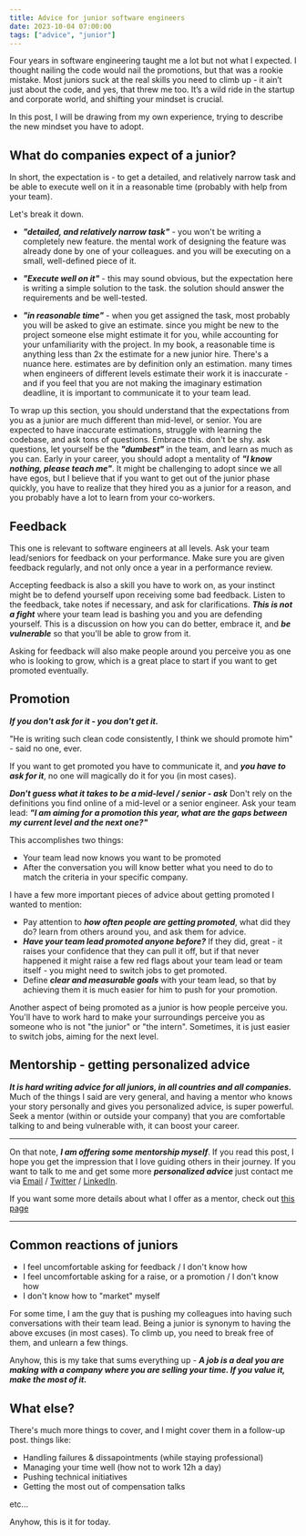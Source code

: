 ```yaml
---
title: Advice for junior software engineers
date: 2023-10-04 07:00:00
tags: ["advice", "junior"]
---
```


Four years in software engineering taught me a lot but not what I expected. I thought nailing the code would nail the promotions, but that was a rookie mistake. Most juniors suck at the real skills you need to climb up - it ain’t just about the code, and yes, that threw me too. It’s a wild ride in the startup and corporate world, and shifting your mindset is crucial.

In this post, I will be drawing from my own experience, trying to describe the new mindset you have to adopt.


## What do companies expect of a junior?

In short, the expectation is - to get a detailed, and relatively narrow task and be able to execute well on it in a reasonable time (probably with help from your team).

Let's break it down.

* ***"detailed, and relatively narrow task"*** - you won't be writing a completely new feature. the mental work of designing the feature was already done by one of your colleagues. and you will be executing on a small, well-defined piece of it.

* ***"Execute well on it"*** - this may sound obvious, but the expectation here is writing a simple solution to the task. the solution should answer the requirements and be well-tested.

* ***"in reasonable time"*** - when you get assigned the task, most probably you will be asked to give an estimate. since you might be new to the project someone else might estimate it for you, while accounting for your unfamiliarity with the project.
In my book, a reasonable time is anything less than 2x the estimate for a new junior hire.
There's a nuance here. estimates are by definition only an estimation. many times when engineers of different levels estimate their work it is inaccurate - and if you feel that you are not making the imaginary estimation deadline, it is important to communicate it to your team lead.


To wrap up this section, you should understand that the expectations from you as a junior are much different than mid-level, or senior.
You are expected to have inaccurate estimations, struggle with learning the codebase, and ask tons of questions.
Embrace this. don't be shy. ask questions, let yourself be the ***"dumbest"*** in the team, and learn as much as you can.
Early in your career, you should adopt a mentality of ***"I know nothing, please teach me"***.
It might be challenging to adopt since we all have egos, but I believe that if you want to get out of the junior phase quickly, you have to realize that they hired you as a junior for a reason, and you probably have a lot to learn from your co-workers.

## Feedback

This one is relevant to software engineers at all levels.
Ask your team lead/seniors for feedback on your performance.
Make sure you are given feedback regularly, and not only once a year in a performance review.

Accepting feedback is also a skill you have to work on, as your instinct might be to defend yourself upon receiving some bad feedback.
Listen to the feedback, take notes if necessary, and ask for clarifications.
***This is not a fight*** where your team lead is bashing you and you are defending yourself.
This is a discussion on how you can do better, embrace it, and ***be vulnerable*** so that you'll be able to grow from it.

Asking for feedback will also make people around you perceive you as one who is looking to grow, which is a great place to start if you want to get promoted eventually.


## Promotion

***If you don't ask for it - you don't get it.***

"He is writing such clean code consistently, I think we should promote him" - said no one, ever.

If you want to get promoted you have to communicate it, and ***you have to ask for it***, no one will magically do it for you (in most cases).

***Don't guess what it takes to be a mid-level / senior - ask***
Don't rely on the definitions you find online of a mid-level or a senior engineer.
Ask your team lead: ***"I am aiming for a promotion this year, what are the gaps between my current level and the next one?"***

This accomplishes two things:
* Your team lead now knows you want to be promoted
* After the conversation you will know better what you need to do to match the criteria in your specific company.


I have a few more important pieces of advice about getting promoted I wanted to mention:
* Pay attention to ***how often people are getting promoted***, what did they do? learn from others around you, and ask them for advice.
* ***Have your team lead promoted anyone before?*** If they did, great - it raises your confidence that they can pull it off, but if that never happened it might raise a few red flags about your team lead or team itself - you might need to switch jobs to get promoted.
* Define ***clear and measurable goals*** with your team lead, so that by achieving them it is much easier for him to push for your promotion.


Another aspect of being promoted as a junior is how people perceive you.
You'll have to work hard to make your surroundings perceive you as someone who is not "the junior" or "the intern".
Sometimes, it is just easier to switch jobs, aiming for the next level.


## Mentorship - getting personalized advice

***It is hard writing advice for all juniors, in all countries and all companies.***
Much of the things I said are very general, and having a mentor who knows your story personally and gives you personalized advice, is super powerful.
Seek a mentor (within or outside your company) that you are comfortable talking to and being vulnerable with, it can boost your career.

---

On that note, ***I am offering some mentorship myself***.
If you read this post, I hope you get the impression that I love guiding others in their journey.
If you want to talk to me and get some more ***personalized advice*** just contact me via [Email](mailto:eliran9692@gmail.com) / [Twitter](https://twitter.com/_eltur) / [LinkedIn](https://www.linkedin.com/in/eliran-turgeman/).

If you want some more details about what I offer as a mentor, check out [this page](https://www.16elt.com/mentorship/)

---

## Common reactions of juniors

* I feel uncomfortable asking for feedback / I don't know how
* I feel uncomfortable asking for a raise, or a promotion / I don't know how
* I don't know how to "market" myself


For some time, I am the guy that is pushing my colleagues into having such conversations with their team lead.
Being a junior is synonym to having the above excuses (in most cases).
To climb up, you need to break free of them, and unlearn a few things.

Anyhow, this is my take that sums everything up -
***A job is a deal you are making with a company where you are selling your time. If you value it, make the most of it.***


## What else?
There's much more things to cover, and I might cover them in a follow-up post. things like:

* Handling failures & dissapointments (while staying professional)
* Managing your time well (how not to work 12h a day)
* Pushing technical initiatives
* Getting the most out of compensation talks

etc...

Anyhow, this is it for today.